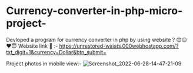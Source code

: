 # Currency-converter-in-php-micro-project-
Devloped a program for currency converter in php by using website ?
😊😉❤️😇
Website link 🔗 :-
https://unrestored-waists.000webhostapp.com/?txt_digit=1&currency=Dollar&btn_submit=

Project photos in mobile view:-
![Screenshot_2022-06-28-14-47-21-09](https://user-images.githubusercontent.com/107911019/176144121-796a9d8d-3d33-4384-a8b6-0c42ff3ba5f7.jpg)
